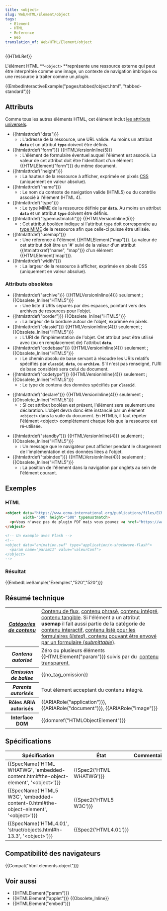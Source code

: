 ```yaml
---
title: <object>
slug: Web/HTML/Element/object
tags:
  - Element
  - HTML
  - Reference
  - Web
translation_of: Web/HTML/Element/object
---
```

{{HTMLRef}}

L'élément HTML **`<object>` **représente une ressource externe qui peut être interprétée comme une image, un contexte de navigation imbriqué ou une ressource à traiter comme un _plugin_.

{{EmbedInteractiveExample("pages/tabbed/object.html", "tabbed-standard")}}

## Attributs

Comme tous les autres éléments HTML, cet élément inclut [les attributs universels](/fr/docs/Web/HTML/Attributs_universels).

- {{htmlattrdef("data")}}
  - : L'adresse de la ressource, une URL valide. Au moins un attribut **`data`** et un attribut **`type`** doivent être définis.
- {{htmlattrdef("form")}} {{HTMLVersionInline(5)}}
  - : L'élément de formulaire éventuel auquel l'élément est associé. La valeur de cet attribut doit être l'identifiant d'un élément  {{HTMLElement("form")}} du même document.
- {{htmlattrdef("height")}}
  - : La hauteur de la ressource à afficher, exprimée en pixels [CSS](/fr/docs/Web/CSS) (uniquement en valeur absolue).
- {{htmlattrdef("name")}}
  - : Le nom du contexte de navigation valide (HTML5) ou du contrôle associé à l'élément (HTML 4).
- {{htmlattrdef("type")}}
  - : Le type MIME de la ressource définie par  **`data`**. Au moins un attribut **`data`** et un attribut **`type`** doivent être définis.
- {{htmlattrdef("typemustmatch")}} {{HTMLVersionInline(5)}}
  - : Cet attribut booléen indique si l'attribut `type` doit correspondre [au type MIME](/fr/docs/Glossaire/Type_MIME) de la ressource afin que celle-ci puisse être utilisée.
- {{htmlattrdef("usemap")}}
  - : Une référence à l'élément {{HTMLElement("map")}}. La valeur de cet attribut doit être un '#' suivi de la valeur d'un attribut {{htmlattrxref("name", "map")}} d'un élément {{HTMLElement('map')}}.
- {{htmlattrdef("width")}}
  - : La largeur de la ressource à afficher, exprimée en pixels CSS (uniquement en valeur absolue).

### Attributs obsolètes

- {{htmlattrdef("archive")}} {{HTMLVersionInline(4)}} seulement ; {{Obsolete_Inline("HTML5")}}
  - : Une liste d'URIs séparés par des espaces, pointant vers des archives de resources pour l'objet.
- {{htmlattrdef("border")}} {{Obsolete_Inline("HTML5")}}
  - : La largeur de la bordure autour de l'objet, exprimée en pixels.
- {{htmlattrdef("classid")}} {{HTMLVersionInline(4)}} seulement ; {{Obsolete_Inline("HTML5")}}
  - : L'URI de l'implémentation de l'objet. Cet attribut peut être utilisé avec (ou en remplacement de) l'attribut **`data`**.
- {{htmlattrdef("codebase")}} {{HTMLVersionInline(4)}} seulement ; {{Obsolete_Inline("HTML5")}}
  - : Le chemin absolu de base servant à résoudre les URIs relatifs spécifiés par **`classid`**, **`data`**, ou **`archive`**. S'il n'est pas renseigné, l'URI de base considéré sera celui du document.
- {{htmlattrdef("codetype")}} {{HTMLVersionInline(4)}} seulement ; {{Obsolete_Inline("HTML5")}}
  - : Le type de contenu des données spécifiés par **`classid`**.

<!---->

- {{htmlattrdef("declare")}} {{HTMLVersionInline(4)}} seulement ; {{Obsolete_Inline("HTML5")}}
  - : Si cet attribut booléen est présent, l'élément sera seulement une déclaration. L'objet devra donc être instancié par un élément  `<object>` dans la suite du document. En HTML5, il faut répéter l'élément \<object> complètement chaque fois que la ressource est ré-utilisée.

<!---->

- {{htmlattrdef("standby")}} {{HTMLVersionInline(4)}} seulement ; {{Obsolete_Inline("HTML5")}}
  - : Un message que le navigateur peut afficher pendant le chargement de l'implémentation et des données liées à l'objet.
- {{htmlattrdef("tabindex")}} {{HTMLVersionInline(4)}} seulement ; {{Obsolete_Inline("HTML5")}}
  - : La position de l'élément dans la navigation par onglets au sein de l'élément courant.

## Exemples

### HTML

```html
<object data="https://www.ecma-international.org/publications/files/ECMA-ST-ARCH/ECMA-262,%201st%20edition,%20June%201997.pdf" type="application/pdf"
        width="500" height="500" typemustmatch>
  <p>Vous n'avez pas de plugin PDF mais vous pouvez <a href="https://www.ecma-international.org/publications/files/ECMA-ST-ARCH/ECMA-262,%201st%20edition,%20June%201997.pdf">télécharger le fichier.</a></p>
</object>

<!-- Un exemple avec Flash -->
<!--
<object data="animation.swf" type="application/x-shockwave-flash">
  <param name="param11" value="valeurConf">
</object>
-->
```

### Résultat

{{EmbedLiveSample("Exemples","520","520")}}

## Résumé technique

<table class="properties">
  <tbody>
    <tr>
      <th scope="row">
        <dfn
          ><a href="/fr/docs/Web/HTML/Catégorie_de_contenu"
            >Catégories de contenu</a
          ></dfn
        >
      </th>
      <td>
        <a href="/fr/docs/Web/HTML/Cat%C3%A9gorie_de_contenu#Contenu_de_flux"
          >Contenu de flux</a
        >,
        <a
          href="/fr/docs/Web/HTML/Cat%C3%A9gorie_de_contenu#Contenu_phras.C3.A9"
          >contenu phrasé</a
        >,
        <a
          href="/fr/docs/Web/HTML/Cat%C3%A9gorie_de_contenu#Contenu_int.C3.A9gr.C3.A9"
          >contenu intégré</a
        >,
        <a href="/fr/docs/Web/HTML/Catégorie_de_contenu#Contenu_tangible"
          >contenu tangible</a
        >. Si l'élément a un attribut <strong>usemap</strong> il fait aussi
        partie de la catégorie de
        <a href="/fr/docs/Web/HTML/Cat%C3%A9gorie_de_contenu#Contenu_interactif"
          >contenu interactif</a
        >,
        <a
          href="/fr/docs/Web/HTML/Cat%C3%A9gorie_de_contenu#Contenu_associ.C3.A9_aux_formulaires"
          >contenu listé pour les formulaires (<em>listed</em>), contenu pouvant
          être envoyé par un formulaire (<em>submittable</em>)</a
        >.
      </td>
    </tr>
    <tr>
      <th scope="row"><dfn>Contenu autorisé</dfn></th>
      <td>
        Zéro ou plusieurs éléments {{HTMLElement("param")}} suivis par
        du 
        <a
          href="/fr/docs/Web/HTML/Cat%C3%A9gorie_de_contenu#Mod.C3.A8le_de_contenu_transparent"
          >contenu transparent.</a
        >
      </td>
    </tr>
    <tr>
      <th scope="row"><dfn>Omission de balise</dfn></th>
      <td>{{no_tag_omission}}</td>
    </tr>
    <tr>
      <th scope="row"><dfn>Parents autorisés</dfn></th>
      <td>Tout élément acceptant du contenu intégré.</td>
    </tr>
    <tr>
      <th scope="row">Rôles ARIA autorisés</th>
      <td>
        {{ARIARole("application")}}, {{ARIARole("document")}},
        {{ARIARole("image")}}
      </td>
    </tr>
    <tr>
      <th scope="row">Interface DOM</th>
      <td>{{domxref("HTMLObjectElement")}}</td>
    </tr>
  </tbody>
</table>

## Spécifications

| Spécification                                                                                                            | État                             | Commentaires |
| ------------------------------------------------------------------------------------------------------------------------ | -------------------------------- | ------------ |
| {{SpecName('HTML WHATWG', 'embedded-content.html#the-object-element', '&lt;object&gt;')}} | {{Spec2('HTML WHATWG')}} |              |
| {{SpecName('HTML5 W3C', 'embedded-content-0.html#the-object-element', '&lt;object&gt;')}} | {{Spec2('HTML5 W3C')}}     |              |
| {{SpecName('HTML4.01', 'struct/objects.html#h-13.3', '&lt;object&gt;')}}                         | {{Spec2('HTML4.01')}}     |              |

## Compatibilité des navigateurs

{{Compat("html.elements.object")}}

## Voir aussi

- {{HTMLElement("param")}}
- {{HTMLElement("applet")}} {{Obsolete_Inline}}
- {{HTMLElement("embed")}}
